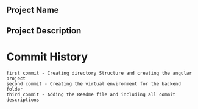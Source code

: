 ## Project Name

## Project Description

# Commit History
    first commit - Creating directory Structure and creating the angular project
    second commit - Creating the virtual environment for the backend folder
    third commit - Adding the Readme file and including all commit descriptions
    